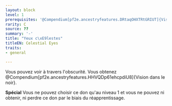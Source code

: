 ```yaml
---
layout: block
level: 1
prerequisites: '@Compendium[pf2e.ancestryfeatures.DRtaqOHXTRtGRIUT]{Vision nocturne}'
rarity: C
source: ??
summary: '-'
title: "Yeux c\xE9lestes"
titleEN: Celestial Eyes
traits:
- general

---
```


<p>Vous pouvez voir à travers l'obscurité. Vous obtenez @Compendium[pf2e.ancestryfeatures.HHVQDp61ehcpdiU8]{Vision dans le noir}.</p>
<p><strong>Spécial</strong> Vous ne pouvez choisir ce don qu'au niveau 1 et vous ne pouvez ni obtenir, ni perdre ce don par le biais du réapprentissage.</p>